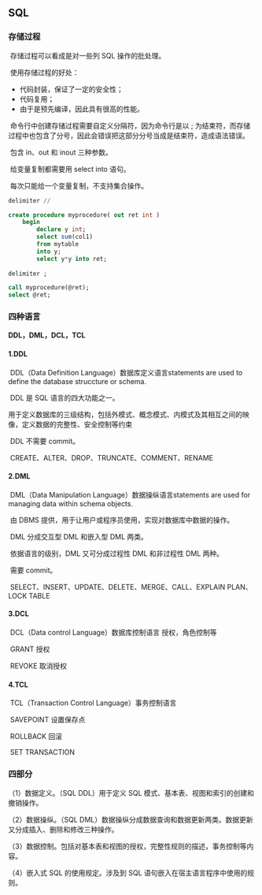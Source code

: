 ## SQL

### 存储过程

​	存储过程可以看成是对一些列 SQL 操作的批处理。

​	使用存储过程的好处：

- 代码封装，保证了一定的安全性；
- 代码复用；
- 由于是预先编译，因此具有很高的性能。

​    命令行中创建存储过程需要自定义分隔符，因为命令行是以 ; 为结束符，而存储过程中也包含了分号，因此会错误把这部分分号当成是结束符，造成语法错误。

​	包含 in、out 和 inout 三种参数。

​	给变量复制都需要用 select into 语句。

​	每次只能给一个变量复制，不支持集合操作。

```sql
delimiter //

create procedure myprocedure( out ret int )
	begin
		declare y int;
		select sum(col1)
		from mytable
		into y;
		select y*y into ret;
		
delimiter ;
```

```sql
call myprocedure(@ret);
select @ret;
```

### 四种语言

**DDL，DML，DCL，TCL**

#### 1.DDL

​	DDL（Data Definition Language）数据库定义语言statements are used to define the database struccture or schema.

​	DDL 是 SQL 语言的四大功能之一。

​	用于定义数据库的三级结构，包括外模式、概念模式、内模式及其相互之间的映像，定义数据的完整性、安全控制等约束

​	DDL 不需要 commit。

​	CREATE、ALTER、DROP、TRUNCATE、COMMENT、RENAME

#### 2.DML

​	DML（Data Manipulation Language）数据操纵语言statements are used for managing data within schema objects.

​	由 DBMS 提供，用于让用户或程序员使用，实现对数据库中数据的操作。

​	DML 分成交互型 DML 和嵌入型 DML 两类。

​	依据语言的级别，DML 又可分成过程性 DML 和非过程性 DML 两种。

​	需要 commit。

​	SELECT、INSERT、UPDATE、DELETE、MERGE、CALL、EXPLAIN PLAN、LOCK TABLE

#### 3.DCL

​	DCL（Data control Language）数据库控制语言 授权，角色控制等

​	GRANT 授权

​	REVOKE 取消授权

#### 4.TCL

​	TCL（Transaction Control Language）事务控制语言

​	SAVEPOINT 设置保存点

​	ROLLBACK 回滚

​	SET TRANSACTION

### 四部分

（1）数据定义。（SQL DDL）用于定义 SQL 模式、基本表、视图和索引的创建和撤销操作。

（2）数据操纵。（SQL DML）数据操纵分成数据查询和数据更新两类。数据更新又分成插入、删除和修改三种操作。

（3）数据控制。包括对基本表和视图的授权，完整性规则的描述，事务控制等内容。

（4）嵌入式 SQL 的使用规定。涉及到 SQL 语句嵌入在宿主语言程序中使用的规则。



















































